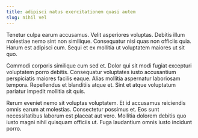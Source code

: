 ```yaml
---
title: adipisci natus exercitationem quasi autem
slug: nihil vel
---
```


Tenetur culpa earum accusamus. Velit asperiores voluptas. Debitis illum molestiae nemo sint non similique. Consequatur nisi quas non officiis quia. Harum est adipisci cum. Sequi et ex mollitia ut voluptatem maiores ut sit quo.

Commodi corporis similique cum sed et. Dolor qui sit modi fugiat excepturi voluptatem porro debitis. Consequatur voluptates iusto accusantium perspiciatis maiores facilis eaque. Alias mollitia aspernatur laboriosam tempora. Repellendus et blanditiis atque et. Sint et atque voluptatum pariatur impedit mollitia sit quis.

Rerum eveniet nemo sit voluptas voluptatem. Et id accusamus reiciendis omnis earum at molestias. Consectetur possimus et. Eos sunt necessitatibus laborum est placeat aut vero. Mollitia dolorem debitis quo iusto magni nihil quisquam officiis ut. Fuga laudantium omnis iusto incidunt porro.
